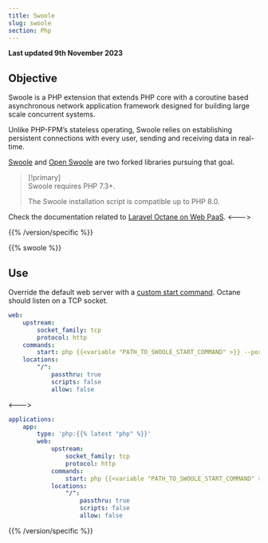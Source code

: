 ```yaml
---
title: Swoole
slug: swoole
section: Php
---
```


**Last updated 9th November 2023**



## Objective  

Swoole is a PHP extension that extends PHP core with a coroutine based asynchronous network application framework designed for building large scale concurrent systems.

Unlike PHP-FPM’s stateless operating, Swoole relies on establishing persistent connections with every user, sending and receiving data in real-time.

[Swoole](https://github.com/swoole/swoole-src) and [Open Swoole](https://openswoole.com/) are two forked libraries pursuing that goal.

> [!primary]  
> Swoole requires PHP 7.3+.
> 
> The Swoole installation script is compatible up to PHP 8.0.
> 


Check the documentation related to [Laravel Octane on Web PaaS](../../guides/guides-laravel/deploy/octane).
<--->
<!-- @todo: To be added once Laravel guide for Upsun is live -->
{{% /version/specific %}}

{{% swoole %}}

## Use

Override the default web server with a [custom start command](./_index.md#alternate-start-commands).
Octane should listen on a TCP socket.


```yaml {configFile="app"}
web:
    upstream:
        socket_family: tcp
        protocol: http
    commands:
        start: php {{<variable "PATH_TO_SWOOLE_START_COMMAND" >}} --port=$PORT
    locations:
        "/":
            passthru: true
            scripts: false
            allow: false
```
<--->
```yaml {configFile="app"}
applications:
    app:
        type: 'php:{{% latest "php" %}}'
        web:
            upstream:
                socket_family: tcp
                protocol: http
            commands:
                start: php {{<variable "PATH_TO_SWOOLE_START_COMMAND" >}} --port=$PORT
            locations:
                "/":
                    passthru: true
                    scripts: false
                    allow: false
```
{{% /version/specific %}}
